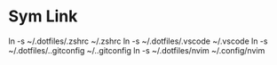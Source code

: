 # Sym Link

ln -s ~/.dotfiles/.zshrc ~/.zshrc
ln -s ~/.dotfiles/.vscode ~/.vscode
ln -s ~/.dotfiles/..gitconfig ~/..gitconfig
ln -s ~/.dotfiles/nvim ~/.config/nvim	
